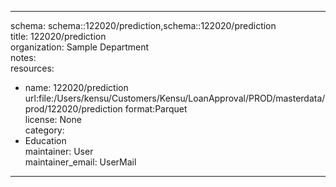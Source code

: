 


---  
schema: schema::122020/prediction,schema::122020/prediction  
title: 122020/prediction  
organization: Sample Department  
notes:   
resources:  
- name: 122020/prediction 
 url:file:/Users/kensu/Customers/Kensu/LoanApproval/PROD/masterdata/prod/122020/prediction 
 format:Parquet  
license: None  
category:
 - Education  
maintainer: User  
maintainer_email: UserMail  
---
